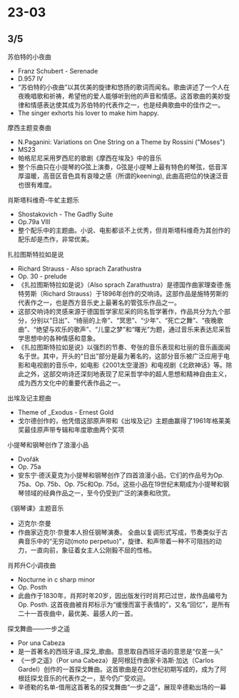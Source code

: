 # 23-03
## 3/5
苏伯特的小夜曲
- Franz Schubert - Serenade
- D.957 IV
- “苏伯特的小夜曲”以其优美的旋律和悠扬的歌词而闻名。歌曲讲述了一个人在夜晚唱歌和祈祷，希望他的爱人能够听到他的声音和情感。这首歌曲的美妙旋律和情感表达使其成为苏伯特的代表作之一，也是经典歌曲中的佳作之一。
- The singer exhorts his lover to make him happy.

摩西主题变奏曲
- N.Paganini: Variations on One String on a Theme by Rossini ("Moses")
- MS23
- 帕格尼尼采用罗西尼的歌剧《摩西在埃及》中的音乐
- 整个乐曲只在小提琴的G弦上演奏，G弦是小提琴上最有特色的琴弦，低音浑厚温暖，高音区音色具有哀嚎之感（所谓的keening), 此曲高把位的快速泛音也很有难度。

肖斯塔科维奇-牛虻主题乐
- Shostakovich - The Gadfly Suite
- Op.79a VIII
- 整个配乐中的主题曲。小说、电影都谈不上优秀，但肖斯塔科维奇为其创作的配乐却是杰作，非常优美。

扎拉图斯特拉如是说
- Richard Strauss - Also sprach Zarathustra
- Op. 30 - prelude
- 《扎拉图斯特拉如是说》（Also sprach Zarathustra）是德国作曲家理查德·施特劳斯（Richard Strauss）于1896年创作的交响诗。这部作品是施特劳斯的代表作之一，也是西方音乐史上最著名的管弦乐作品之一。
- 这部交响诗的灵感来源于德国哲学家尼采的同名哲学著作，作品共分为九个部分，分别以“日出”、“绮丽的上帝”、“冥思”、“少年”、“死亡之舞”、“夜晚歌曲”、“绝望与欢乐的歌声”、“儿童之梦”和“曙光”为题，通过音乐来表达尼采哲学思想中的各种情感和意象。
- 《扎拉图斯特拉如是说》以强烈的节奏、夸张的音乐表现和壮丽的音乐画面闻名于世。其中，开头的“日出”部分是最为著名的，这部分音乐被广泛应用于电影和电视剧的音乐中，如电影《2001太空漫游》和电视剧《北欧神话》等。除此之外，这部交响诗还深刻地表现了尼采哲学中的超人思想和精神自由主义，成为西方文化中的重要代表作品之一。

出埃及记主题曲
- Theme of _Exodus - Ernest Gold
- 戈尔德创作的，他凭借这部原声带和《出埃及记》主题曲赢得了1961年格莱美奖最佳原声带专辑和年度歌曲两个奖项

小提琴和钢琴创作了浪漫小品
- Dvořák
- Op. 75a
- 安东宁·德沃夏克为小提琴和钢琴创作了四首浪漫小品，它们的作品号为Op. 75a、Op. 75b、Op. 75c和Op. 75d。这些小品在19世纪末期成为小提琴和钢琴领域的经典作品之一，至今仍受到广泛的演奏和欣赏。

《钢琴课》主题音乐
- 迈克尔·奈曼
- 作曲家迈克尔·奈曼本人担任钢琴演奏。 全曲以复调形式写成，节奏类似于古典音乐中的“无穷动(moto perpetuo)"，旋律、和声带着一种不可阻挡的动力，一直向前，象征着女主人公刚毅不屈的性格。

肖邦升C小调夜曲
- Nocturne in c sharp minor
- Op. Posth
- 此曲作于1830年，肖邦时年20岁，因出版发行时肖邦已过世，故作品编号为Op. Posth. 这首夜曲被肖邦标示为“缓慢而富于表情的”，又名“回忆”，是所有二十一首夜曲中，最优美、最感人的一首。

探戈舞曲——一步之遥
- Por una Cabeza
- 是一首著名的西班牙语_探戈_歌曲。意思取自西班牙语的意思是“仅差一头”
- 《一步之遥》（Por una Cabeza）是阿根廷作曲家卡洛斯·加达（Carlos Gardel）创作的一首探戈舞曲。这首歌曲是在20世纪初期写成的，成为了阿根廷探戈音乐的代表作之一，至今仍广受欢迎。
- 辛德勒的名单-借用这首著名的探戈舞曲“一步之遥”，展现辛德勒出场的一幕
